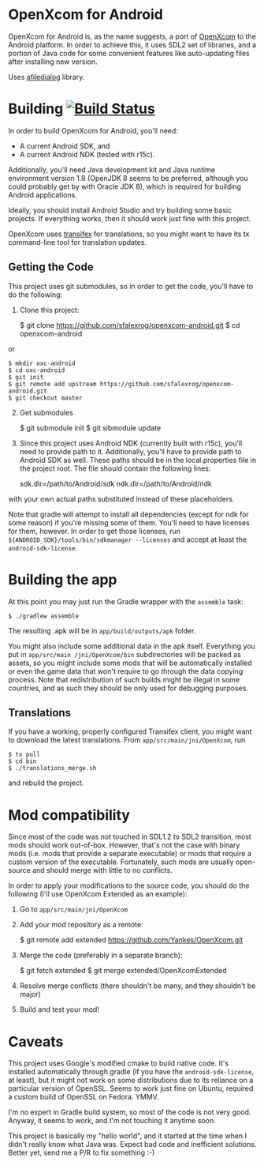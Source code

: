# OpenXcom for Android

OpenXcom for Android is, as the name suggests, a port of [OpenXcom](http://openxcom.org) to the
Android platform. In order to achieve this, it uses SDL2 set of libraries, and a portion of Java
code for some convenient features like auto-updating files after installing new version.

Uses [afiledialog](https://github.com/jfmdev/afiledialog) library.

# Building [![Build Status](https://travis-ci.org/sfalexrog/openxcom-android.svg?branch=master)](https://travis-ci.org/sfalexrog/openxcom-android)

In order to build OpenXcom for Android, you'll need:

 - A current Android SDK, and
 - A current Android NDK (tested with r15c).

Additionally, you'll need Java development kit and Java runtime environment version 1.8
(OpenJDK 8 seems to be preferred, although you could probably get by with Oracle JDK 8), which is required for building Android applications.

Ideally, you should install Android Studio and try building some basic projects. If everything works,
then it should work just fine with this project.

OpenXcom uses [transifex](https://www.transifex.com) for translations, so you might want to have
its tx command-line tool for translation updates.

## Getting the Code

This project uses git submodules, so in order to get the code, you'll have to do the following:

1. Clone this project:


    $ git clone https://github.com/sfalexrog/openxcom-android.git
    $ cd openxcom-android

or

    $ mkdir oxc-android
    $ cd oxc-android
    $ git init
    $ git remote add upstream https://github.com/sfalexrog/openxcom-android.git
    $ git checkout master

2. Get submodules


    $ git submodule init
    $ git sibmodule update

3. Since this project uses Android NDK (currently built with r15c), you'll need to provide path
to it. Additionally, you'll have to provide path to Android SDK as well. These paths should be in
the local.properties file in the project root. The file should contain the following lines:


    sdk.dir=/path/to/Android/sdk
    ndk.dir=/path/to/Android/ndk

with your own actual paths substituted instead of these placeholders.

Note that gradle will attempt to install all dependencies (except for ndk for some reason) if you're missing some of them.
You'll need to have licenses for them, however. In order to get those licenses, run `${ANDROID_SDK}/tools/bin/sdkmanager --licenses`
and accept at least the `android-sdk-license`.

# Building the app

At this point you may just run the Gradle wrapper with the `assemble` task:


    $ ./gradlew assemble

The resulting .apk will be in `app/build/outputs/apk` folder.

You might also include some additional data in the apk itself. Everything you put in `app/src/main
/jni/OpenXcom/bin` subdirectories will be packed as assets, so you might include some mods that will be
automatically installed or even the game data that won't require to go through the data copying
process. Note that redistribution of such builds might be illegal in some countries, and as
such they should be only used for debugging purposes.

## Translations

If you have a working, properly configured Transifex client, you might want to download the latest
translations. From `app/src/main/jni/OpenXcom`, run


    $ tx pull
    $ cd bin
    $ ./translations_merge.sh

and rebuild the project.

# Mod compatibility

Since most of the code was not touched in SDL1.2 to SDL2 transition, most mods should work out-of-box.
However, that's not the case with binary mods (i.e. mods that provide a separate executable) or
mods that require a custom version of the executable. Fortunately, such mods are usually open-source
and should merge with little to no conflicts.

In order to apply your modifications to the source code, you should do the following (I'll use
OpenXcom Extended as an example):

1. Go to `app/src/main/jni/OpenXcom`

2. Add your mod repository as a remote:


    $ git remote add extended https://github.com/Yankes/OpenXcom.git

3. Merge the code (preferably in a separate branch):


    $ git fetch extended
    $ git merge extended/OpenXcomExtended

4. Resolve merge conflicts (there shouldn't be many, and they shouldn't be major)

5. Build and test your mod!

# Caveats

This project uses Google's modified cmake to build native code. It's installed automatically through gradle
(if you have the `android-sdk-license`, at least), but it might not work on some distributions due to its reliance
on a particular version of OpenSSL. Seems to work just fine on Ubuntu, required a custom build of OpenSSL on Fedora. YMMV.

I'm no expert in Gradle build system, so most of the code is not very good. Anyway, it seems to work,
and I'm not touching it anytime soon.

This project is basically my "hello world", and it started at the time when I didn't really know what
Java was. Expect bad code and inefficient solutions. Better yet, send me a P/R to fix something :-)

